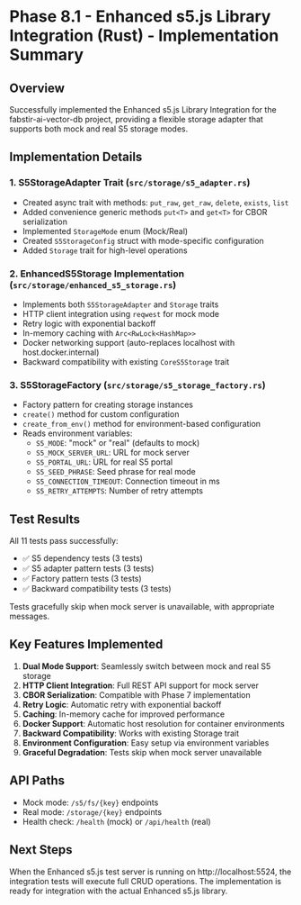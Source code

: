 # Phase 8.1 - Enhanced s5.js Library Integration (Rust) - Implementation Summary

## Overview
Successfully implemented the Enhanced s5.js Library Integration for the fabstir-ai-vector-db project, providing a flexible storage adapter that supports both mock and real S5 storage modes.

## Implementation Details

### 1. S5StorageAdapter Trait (`src/storage/s5_adapter.rs`)
- Created async trait with methods: `put_raw`, `get_raw`, `delete`, `exists`, `list`
- Added convenience generic methods `put<T>` and `get<T>` for CBOR serialization
- Implemented `StorageMode` enum (Mock/Real)
- Created `S5StorageConfig` struct with mode-specific configuration
- Added `Storage` trait for high-level operations

### 2. EnhancedS5Storage Implementation (`src/storage/enhanced_s5_storage.rs`)
- Implements both `S5StorageAdapter` and `Storage` traits
- HTTP client integration using `reqwest` for mock mode
- Retry logic with exponential backoff
- In-memory caching with `Arc<RwLock<HashMap>>`
- Docker networking support (auto-replaces localhost with host.docker.internal)
- Backward compatibility with existing `CoreS5Storage` trait

### 3. S5StorageFactory (`src/storage/s5_storage_factory.rs`)
- Factory pattern for creating storage instances
- `create()` method for custom configuration
- `create_from_env()` method for environment-based configuration
- Reads environment variables:
  - `S5_MODE`: "mock" or "real" (defaults to mock)
  - `S5_MOCK_SERVER_URL`: URL for mock server
  - `S5_PORTAL_URL`: URL for real S5 portal
  - `S5_SEED_PHRASE`: Seed phrase for real mode
  - `S5_CONNECTION_TIMEOUT`: Connection timeout in ms
  - `S5_RETRY_ATTEMPTS`: Number of retry attempts

## Test Results
All 11 tests pass successfully:
- ✅ S5 dependency tests (3 tests)
- ✅ S5 adapter pattern tests (3 tests)
- ✅ Factory pattern tests (3 tests)
- ✅ Backward compatibility tests (3 tests)

Tests gracefully skip when mock server is unavailable, with appropriate messages.

## Key Features Implemented
1. **Dual Mode Support**: Seamlessly switch between mock and real S5 storage
2. **HTTP Client Integration**: Full REST API support for mock server
3. **CBOR Serialization**: Compatible with Phase 7 implementation
4. **Retry Logic**: Automatic retry with exponential backoff
5. **Caching**: In-memory cache for improved performance
6. **Docker Support**: Automatic host resolution for container environments
7. **Backward Compatibility**: Works with existing Storage trait
8. **Environment Configuration**: Easy setup via environment variables
9. **Graceful Degradation**: Tests skip when mock server unavailable

## API Paths
- Mock mode: `/s5/fs/{key}` endpoints
- Real mode: `/storage/{key}` endpoints
- Health check: `/health` (mock) or `/api/health` (real)

## Next Steps
When the Enhanced s5.js test server is running on http://localhost:5524, the integration tests will execute full CRUD operations. The implementation is ready for integration with the actual Enhanced s5.js library.